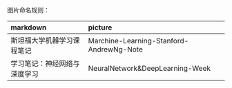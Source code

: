 图片命名规则：

| markdown | picture |
|:-----|:-----|
|斯坦福大学机器学习课程笔记|Marchine-Learning-Stanford-AndrewNg-Note|
|学习笔记：神经网络与深度学习|NeuralNetwork&DeepLearning-Week|
